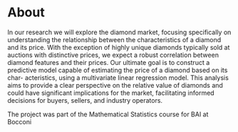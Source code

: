 # About
In our research we will explore the diamond market, focusing specifically on understanding the relationship between the characteristics of a diamond and its price. With the exception of highly unique diamonds typically sold at auctions with distinctive prices, we expect a robust correlation between diamond features and their prices. Our ultimate goal is to construct a predictive model capable of estimating the price of a diamond based on its char- acteristics, using a multivariate linear regression model. This analysis aims to provide a clear perspective on the relative value of diamonds and could have significant implications for the market, facilitating informed decisions for buyers, sellers, and industry operators.

The project was part of the Mathematical Statistics course for BAI at Bocconi
